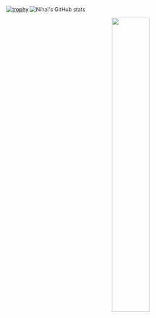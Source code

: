 

[![trophy](https://github-profile-trophy.vercel.app/?username=cntrlx&theme=onedark)](https://github.com/ryo-ma/github-profile-trophy)
![Nihal's GitHub stats](https://github-readme-stats.vercel.app/api?username=cntrlx&theme=tokyonight&show_icons=true)



<img align="right" width="44.57%" src="https://github-readme-stats.vercel.app/api/top-langs/?username=cntrlx&layout=donut&theme=dracula&hide=makefile,cmake" />
